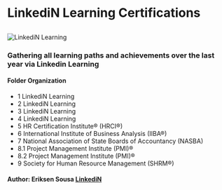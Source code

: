 # LinkediN Learning Certifications

## 
![LinkediN Learning](https://github.com/eriksensousa/LinkediN_Learning_Certifications/assets/126014537/822a0f28-e92a-42c3-bc7a-b1e8a64051cb)

### Gathering all learning paths and achievements over the last year via Linkedin Learning

#### Folder Organization

- 1 LinkediN Learning
- 2 LinkediN Learning
- 3 LinkediN Learning
- 4 LinkediN Learning
- 5 HR Certification Institute® (HRCI®)
- 6 International Institute of Business Analysis (IIBA®)
- 7 National Association of State Boards of Accountancy (NASBA)
- 8.1 Project Management Institute (PMI)®
- 8.2 Project Management Institute (PMI)®
- 9 Society for Human Resource Management (SHRM®)


#### Author: Eriksen Sousa [LinkediN](https://www.linkedin.com/in/eriksensousa)
